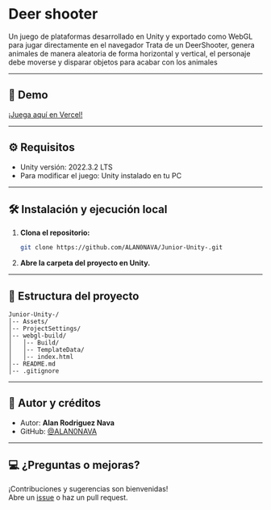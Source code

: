 # Deer shooter

Un juego de plataformas desarrollado en Unity y exportado como WebGL para jugar directamente en el navegador
Trata de un DeerShooter, genera animales de manera aleatoria de forma horizontal y vertical, el personaje debe moverse y disparar objetos para acabar con los animales

---

## 🚀 Demo

[¡Juega aquí en Vercel!](https://deer-shooterbasic-game-play.vercel.app/)

---

## ⚙️ Requisitos

- Unity versión: 2022.3.2 LTS
- Para modificar el juego: Unity instalado en tu PC

---

## 🛠 Instalación y ejecución local

1. **Clona el repositorio:**
   ```sh
   git clone https://github.com/ALAN0NAVA/Junior-Unity-.git
   ```
2. **Abre la carpeta del proyecto en Unity.**
---

## 📁 Estructura del proyecto

```
Junior-Unity-/
│-- Assets/
│-- ProjectSettings/
│-- webgl-build/
│   │-- Build/
│   │-- TemplateData/
│   │-- index.html
│-- README.md
│-- .gitignore
```

---

## 👤 Autor y créditos

- Autor: **Alan Rodriguez Nava**
- GitHub: [@ALAN0NAVA](https://github.com/ALAN0NAVA)

---

## 💻 ¿Preguntas o mejoras?

¡Contribuciones y sugerencias son bienvenidas!  
Abre un [issue](https://github.com/ALAN0NAVA/Junior-Unity-/issues) o haz un pull request.
